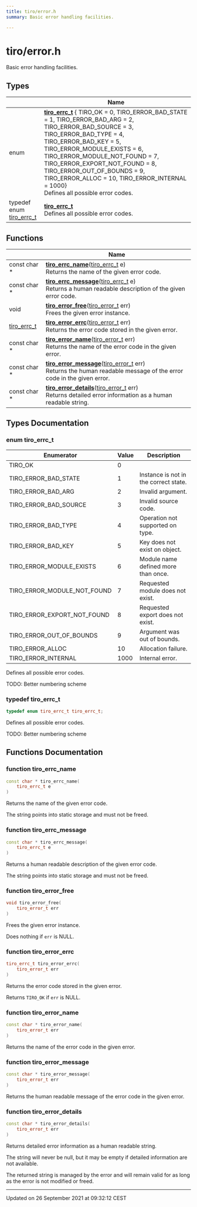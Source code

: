 ```yaml
---
title: tiro/error.h
summary: Basic error handling facilities. 

---
```


# tiro/error.h

Basic error handling facilities. 

## Types

|                | Name           |
| -------------- | -------------- |
| enum| **[tiro_errc_t](/docs/api/files/error_8h#enum-tiro-errc-t)** { TIRO_OK = 0, TIRO_ERROR_BAD_STATE = 1, TIRO_ERROR_BAD_ARG = 2, TIRO_ERROR_BAD_SOURCE = 3, TIRO_ERROR_BAD_TYPE = 4, TIRO_ERROR_BAD_KEY = 5, TIRO_ERROR_MODULE_EXISTS = 6, TIRO_ERROR_MODULE_NOT_FOUND = 7, TIRO_ERROR_EXPORT_NOT_FOUND = 8, TIRO_ERROR_OUT_OF_BOUNDS = 9, TIRO_ERROR_ALLOC = 10, TIRO_ERROR_INTERNAL = 1000}<br>Defines all possible error codes.  |
| typedef enum [tiro_errc_t](/docs/api/files/error_8h#enum-tiro-errc-t) | **[tiro_errc_t](/docs/api/files/error_8h#typedef-tiro-errc-t)** <br>Defines all possible error codes.  |

## Functions

|                | Name           |
| -------------- | -------------- |
| const char * | **[tiro_errc_name](/docs/api/files/error_8h#function-tiro-errc-name)**([tiro_errc_t](/docs/api/files/error_8h#enum-tiro-errc-t) e)<br>Returns the name of the given error code.  |
| const char * | **[tiro_errc_message](/docs/api/files/error_8h#function-tiro-errc-message)**([tiro_errc_t](/docs/api/files/error_8h#enum-tiro-errc-t) e)<br>Returns a human readable description of the given error code.  |
| void | **[tiro_error_free](/docs/api/files/error_8h#function-tiro-error-free)**([tiro_error_t](/docs/api/files/def_8h#typedef-tiro-error-t) err)<br>Frees the given error instance.  |
| [tiro_errc_t](/docs/api/files/error_8h#enum-tiro-errc-t) | **[tiro_error_errc](/docs/api/files/error_8h#function-tiro-error-errc)**([tiro_error_t](/docs/api/files/def_8h#typedef-tiro-error-t) err)<br>Returns the error code stored in the given error.  |
| const char * | **[tiro_error_name](/docs/api/files/error_8h#function-tiro-error-name)**([tiro_error_t](/docs/api/files/def_8h#typedef-tiro-error-t) err)<br>Returns the name of the error code in the given error.  |
| const char * | **[tiro_error_message](/docs/api/files/error_8h#function-tiro-error-message)**([tiro_error_t](/docs/api/files/def_8h#typedef-tiro-error-t) err)<br>Returns the human readable message of the error code in the given error.  |
| const char * | **[tiro_error_details](/docs/api/files/error_8h#function-tiro-error-details)**([tiro_error_t](/docs/api/files/def_8h#typedef-tiro-error-t) err)<br>Returns detailed error information as a human readable string.  |

## Types Documentation

### enum tiro_errc_t

| Enumerator | Value | Description |
| ---------- | ----- | ----------- |
| TIRO_OK | 0|   |
| TIRO_ERROR_BAD_STATE | 1| Instance is not in the correct state.   |
| TIRO_ERROR_BAD_ARG | 2| Invalid argument.   |
| TIRO_ERROR_BAD_SOURCE | 3| Invalid source code.   |
| TIRO_ERROR_BAD_TYPE | 4| Operation not supported on type.   |
| TIRO_ERROR_BAD_KEY | 5| Key does not exist on object.   |
| TIRO_ERROR_MODULE_EXISTS | 6| Module name defined more than once.   |
| TIRO_ERROR_MODULE_NOT_FOUND | 7| Requested module does not exist.   |
| TIRO_ERROR_EXPORT_NOT_FOUND | 8| Requested export does not exist.   |
| TIRO_ERROR_OUT_OF_BOUNDS | 9| Argument was out of bounds.   |
| TIRO_ERROR_ALLOC | 10| Allocation failure.   |
| TIRO_ERROR_INTERNAL | 1000| Internal error.   |



Defines all possible error codes. 

TODO: Better numbering scheme 


### typedef tiro_errc_t

```cpp
typedef enum tiro_errc_t tiro_errc_t;
```

Defines all possible error codes. 

TODO: Better numbering scheme 



## Functions Documentation

### function tiro_errc_name

```cpp
const char * tiro_errc_name(
    tiro_errc_t e
)
```

Returns the name of the given error code. 

The string points into static storage and must not be freed. 


### function tiro_errc_message

```cpp
const char * tiro_errc_message(
    tiro_errc_t e
)
```

Returns a human readable description of the given error code. 

The string points into static storage and must not be freed. 


### function tiro_error_free

```cpp
void tiro_error_free(
    tiro_error_t err
)
```

Frees the given error instance. 

Does nothing if `err` is NULL. 


### function tiro_error_errc

```cpp
tiro_errc_t tiro_error_errc(
    tiro_error_t err
)
```

Returns the error code stored in the given error. 

Returns `TIRO_OK` if `err` is NULL. 


### function tiro_error_name

```cpp
const char * tiro_error_name(
    tiro_error_t err
)
```

Returns the name of the error code in the given error. 

### function tiro_error_message

```cpp
const char * tiro_error_message(
    tiro_error_t err
)
```

Returns the human readable message of the error code in the given error. 

### function tiro_error_details

```cpp
const char * tiro_error_details(
    tiro_error_t err
)
```

Returns detailed error information as a human readable string. 

The string will never be null, but it may be empty if detailed information are not available.

The returned string is managed by the error and will remain valid for as long as the error is not modified or freed. 






-------------------------------

Updated on 26 September 2021 at 09:32:12 CEST
